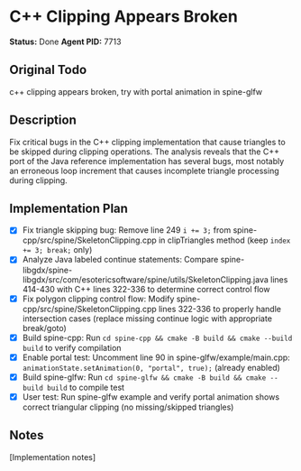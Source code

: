 # C++ Clipping Appears Broken
**Status:** Done
**Agent PID:** 7713

## Original Todo
c++ clipping appears broken, try with portal animation in spine-glfw

## Description
Fix critical bugs in the C++ clipping implementation that cause triangles to be skipped during clipping operations. The analysis reveals that the C++ port of the Java reference implementation has several bugs, most notably an erroneous loop increment that causes incomplete triangle processing during clipping.

## Implementation Plan
- [x] Fix triangle skipping bug: Remove line 249 `i += 3;` from spine-cpp/src/spine/SkeletonClipping.cpp in clipTriangles method (keep `index += 3; break;` only)
- [x] Analyze Java labeled continue statements: Compare spine-libgdx/spine-libgdx/src/com/esotericsoftware/spine/utils/SkeletonClipping.java lines 414-430 with C++ lines 322-336 to determine correct control flow
- [x] Fix polygon clipping control flow: Modify spine-cpp/src/spine/SkeletonClipping.cpp lines 322-336 to properly handle intersection cases (replace missing continue logic with appropriate break/goto)
- [x] Build spine-cpp: Run `cd spine-cpp && cmake -B build && cmake --build build` to verify compilation
- [x] Enable portal test: Uncomment line 90 in spine-glfw/example/main.cpp: `animationState.setAnimation(0, "portal", true);` (already enabled)
- [x] Build spine-glfw: Run `cd spine-glfw && cmake -B build && cmake --build build` to compile test
- [x] User test: Run spine-glfw example and verify portal animation shows correct triangular clipping (no missing/skipped triangles)

## Notes
[Implementation notes]